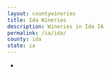 ```yaml
---
layout: countywineries
title: Ida Wineries
description: Wineries in Ida IA
permalink: /ia/ida/
county: ida
state: ia
---
```

-
